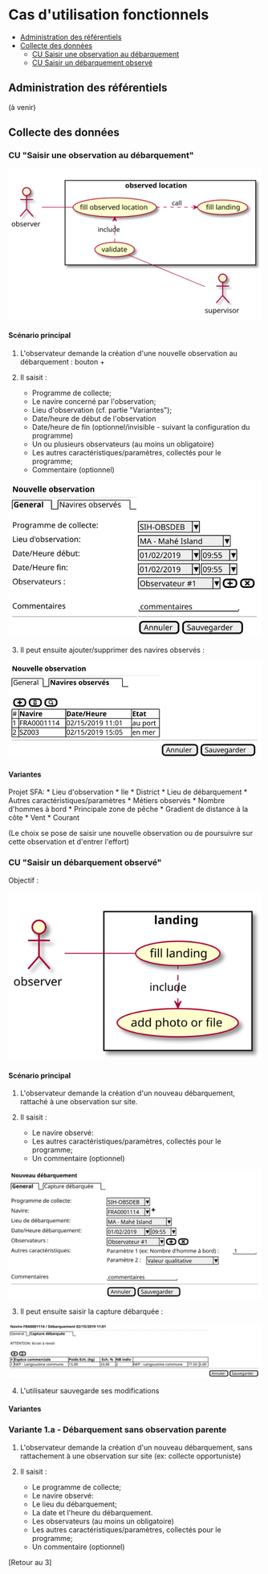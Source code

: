# Cas d'utilisation fonctionnels

 - [Administration des référentiels]()
 - [Collecte des données]()
    * [CU Saisir une observation au débarquement]()
    * [CU Saisir un débarquement observé]()

## Administration des référentiels

(à venir)

## Collecte des données

### CU "Saisir une observation au débarquement"

![observed-location](../dist/use-case/collect/observed-location-uc.svg)

#### Scénario principal

1. L'observateur demande la création d'une nouvelle observation au débarquement : bouton +

2. Il saisit :

    * Programme de collecte;
    * Le navire concerné par l'observation;
    * Lieu d'observation (cf. partie "Variantes");
    * Date/heure de début de l'observation
    * Date/heure de fin (optionnel/invisible - suivant la configuration du programme)
    * Un ou plusieurs observateurs (au moins un obligatoire)
    * Les autres caractéristiques/paramètres, collectés pour le programme;
    * Commentaire (optionnel)

![observed-location-ui-new](../dist/use-case/collect/observed-location-ui-new.svg)

3. Il peut ensuite ajouter/supprimer des navires observés :

![observed-location-ui-new](../dist/use-case/collect/observed-location-ui-vessels.svg)


#### Variantes

Projet SFA:
    * Lieu d'observation
        * Ile
        * District
        * Lieu de débarquement
    * Autres caractéristiques/paramètres
        * Métiers observés
        * Nombre d'hommes à bord
        * Principale zone de pêche
        * Gradient de distance à la côte
        * Vent
        * Courant
  
(Le choix se pose de saisir une nouvelle observation ou de poursuivre sur cette observation et 
d'entrer l'effort)
 
### CU "Saisir un débarquement observé"

Objectif :

![landing](../dist/use-case/collect/landing-uc.svg)

#### Scénario principal

1. L'observateur demande la création d'un nouveau débarquement, rattaché à une observation sur site.

2. Il saisit :
    * Le navire observé:
    * Les autres caractéristiques/paramètres, collectés pour le programme;
    * Un commentaire (optionnel)

![landing-ui-new](../dist/use-case/collect/landing-ui-new.svg)

3. Il peut ensuite saisir la capture débarquée :

![landing-ui-new](../dist/use-case/collect/landing-ui-samples.svg)

4. L'utilisateur sauvegarde ses modifications

#### Variantes

### Variante 1.a - Débarquement sans observation parente

1. L'observateur demande la création d'un nouveau débarquement, sans
   rattachement à une observation sur site (ex: collecte opportuniste)

2. Il saisit :

    * Le programme de collecte;
    * Le navire observé:
    * Le lieu du débarquement;
    * La date et l'heure du débarquement.
    * Les observateurs (au moins un obligatoire)
    * Les autres caractéristiques/paramètres, collectés pour le programme;
    * Un commentaire (optionnel)

\[Retour au 3]
